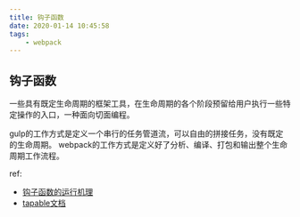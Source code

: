 ```yaml
---
title: 钩子函数
date: 2020-01-14 10:45:58
tags:
    - webpack
---
```

## 钩子函数
一些具有既定生命周期的框架工具，在生命周期的各个阶段预留给用户执行一些特定操作的入口，一种面向切面编程。

gulp的工作方式是定义一个串行的任务管道流，可以自由的拼接任务，没有既定的生命周期。
webpack的工作方式是定义好了分析、编译、打包和输出整个生命周期工作流程。

ref:
 - [钩子函数的运行机理](https://www.jianshu.com/p/442534e385b9)
 - [tapable文档](https://www.jianshu.com/p/c71393db6287)
